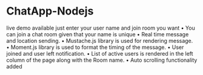 # ChatApp-Nodejs
live demo available just enter your user name and join room you want
•	You can join a chat room given that your name is unique
•	Real time message and location sending.
•	Mustache.js library is used for rendering message.
•	Moment.js library is used to format the timing of the message.
•	User joined and user left notification.
•	List of active users is rendered in the left column of the page along with the Room name.
•	Auto scrolling functionality added  
